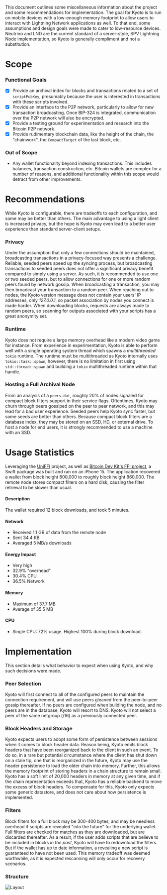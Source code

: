This document outlines some miscellaneous information about the project and some recommendations for implementation. The goal for Kyoto is to run on mobile devices with a low-enough memory footprint to allow users to interact with Lightning Network applications as well. To that end, some assumptions and design goals were made to cater to low-resource devices. Neutrino and LND are the current standard of a server-style, SPV Lightning Node implementation, so Kyoto is generally compliment and not a substitution.

# Scope

### Functional Goals

- [x] Provide an archival index for blocks and transactions related to a set of `scriptPubKey`, presumably because the user is interested in transactions with these scripts involved.
- [x] Provide an interface to the P2P network, particularly to allow for new transaction broadcasting. Once BIP-324 is integrated, communication over the P2P network will also be encrypted.
- [x] Provide a testing ground for experimentation and research into the Bitcoin P2P network.
- [x] Provide rudimentary blockchain data, like the height of the chain, the "chainwork", the `CompactTarget` of the last block, etc.

### Out of Scope

- Any wallet functionality beyond indexing transactions. This includes balances, transaction construction, etc. Bitcoin wallets are complex for a number of reasons, and additional functionality within this scope would detract from other improvements.

# Recommendations

While Kyoto is configurable, there are tradeoffs to each configuration, and some may be better than others. The main advantage to using a light client is increased privacy, but the hope is Kyoto may even lead to a better user experience than standard server-client setups.

### Privacy

Under the assumption that only a few connections should be maintained, broadcasting transactions in a privacy-focused way presents a challenge. Reliable, seeded peers speed up the syncing process, but broadcasting transactions to seeded peers does not offer a significant privacy benefit compared to simply using a server. As such, it is recommended to use one or two seeded peers, but to allow connections for one or more random peers found by network gossip. When broadcasting a transaction, you may then broadcast your transaction to a random peer. When reaching out to nodes, the Kyoto version message does not contain your users' IP addresses, only _127.0.0.1_, so packet association by nodes you connect is made harder. When downloading blocks, requests are always made to random peers, so scanning for outputs associated with your scripts has a great anonymity set.

### Runtime

Kyoto does not require a large memory overhead like a modern video game for instance. From experience in experimentation, Kyoto is able to perform well with a single operating system thread which spawns a _multithreaded_ `tokio` runtime. The runtime must be multithreaded as Kyoto internally uses `tokio::task::spawn`, however, there is no limitation in first using `std::thread::spawn` and building a `tokio` multithreaded runtime within that handle.

### Hosting a Full Archival Node

From an analysis of a `peers.dat`, roughly 20% of nodes signaled for compact block filters support in their service flags. Oftentimes, Kyoto may churn through peers gossiped on the peer to peer network, and this may lead for a bad user experience. Seeded peers help Kyoto sync faster, but some seeds are better than others. Because compact block filters are a database index, they may be stored on an SSD, HD, or external drive. To host a node for end users, it is strongly recommended to use a machine with an SSD.

# Usage Statistics

Leveraging the [UniFFI](https://github.com/mozilla/uniffi-rs) project, as well as [Bitcoin Dev Kit's FFI project](https://github.com/bitcoindevkit/bdk-ffi), a Swift package was built and ran on an iPhone 15. The application recovered a wallet from block height 800,000 to roughly block height 860,000. The remote node stores compact filters on a hard disk, causing the filter retrieval to be slower than usual.

#### Description

The wallet required 12 block downloads, and took 5 minutes.

#### Network

- Received 1.1 GB of data from the remote node
- Sent 34.4 KB
- Averaged 5 MB/s downloads

#### Energy Impact

- Very high
- 32.9% "overhead"
- 30.4% CPU
- 36.5% Network

#### Memory

- Maximum of 37.7 MB
- Average of 35.5 MB

#### CPU

- Single CPU: 72% usage. Highest 100% during block download.

# Implementation

This section details what behavior to expect when using Kyoto, and why such decisions were made.

### Peer Selection

Kyoto will first connect to all of the configured peers to maintain the connection requirement, and will use peers gleaned from the peer-to-peer gossip thereafter. If no peers are configured when building the node, and no peers are in the database, Kyoto will resort to DNS. Kyoto will not select a peer of the same netgroup (/16) as a previously connected peer.

### Block Headers and Storage

Kyoto expects users to adopt some form of persistence between sessions when it comes to block header data. Reason being, Kyoto emits block headers that have been reorganized back to the client in such an event. To do so, in a rare but potential circumstance where the client has shut down on a stale tip, one that is reorganized in the future, Kyoto may use the header persistence to load the older chain into memory. Further, this allows the memory footprint of storing headers in a chain structure to remain small. Kyoto has a soft limit of 20,000 headers in memory at any given time, and if the chain representation exceeds that, Kyoto has a reliable backend to move the excess of block headers. To compensate for this, Kyoto only expects some generic datastore, and does not care about how persistence is implemented.

### Filters

Block filters for a full block may be 300-400 bytes, and may be needless overhead if scripts are revealed "into the future" for the underlying wallet. Full filters are checked for matches as they are downloaded, but are discarded thereafter. As a result, if the user adds scripts that are believe to be included in blocks _in the past_, Kyoto will have to redownload the filters. But if the wallet has up to date information, a revealing a new script is guaranteed to have not been used. This memory tradeoff was deemed worthwhile, as it is expected rescanning will only occur for recovery scenarios.

### Structure

![Layout](https://github.com/user-attachments/assets/21280bb4-aa88-4e11-9223-aed35a885e99)
